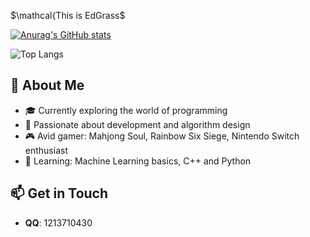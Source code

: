   $\mathcal{This is EdGrass$

[![Anurag's GitHub stats](https://github-readme-stats.vercel.app/api?username=EdGrass&theme=calm)](https://github.com/anuraghazra/github-readme-stats)

![Top Langs](https://github-readme-stats.vercel.app/api/top-langs/?username=EdGrass&layout=compact&theme=calm)

## 👋 About Me

- 🎓 Currently exploring the world of programming
- 🧩 Passionate about development and algorithm design
- 🎮 Avid gamer: Mahjong Soul, Rainbow Six Siege, Nintendo Switch enthusiast
- 🌱 Learning: Machine Learning basics, C++ and Python

## 📫 Get in Touch

- **QQ**: 1213710430


